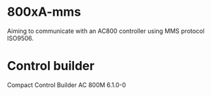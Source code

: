 # 800xA-mms
Aiming to communicate with an AC800 controller using MMS protocol ISO9506.

# Control builder
Compact Control Builder AC 800M 6.1.0-0
